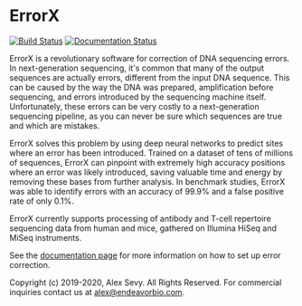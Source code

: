 # ErrorX

[![Build Status](https://travis-ci.com/sevya/errorx.svg?branch=travis_ci)](https://travis-ci.com/sevya/errorx)
[![Documentation Status](https://readthedocs.org/projects/errorx/badge/?version=latest)](https://errorx.readthedocs.io/en/latest/?badge=latest)


ErrorX is a revolutionary software for correction of DNA sequencing errors. In next-generation sequencing, it's common that many of the output sequences are actually errors, different from the input DNA sequence. This can be caused by the way the DNA was prepared, amplification before sequencing, and errors introduced by the sequencing machine itself. Unfortunately, these errors can be very costly to a next-generation sequencing pipeline, as you can never be sure which sequences are true and which are mistakes.

ErrorX solves this problem by using deep neural networks to predict sites where an error has been introduced. Trained on a dataset of tens of millions of sequences, ErrorX can pinpoint with extremely high accuracy positions where an error was likely introduced, saving valuable time and energy by removing these bases from further analysis. In benchmark studies, ErrorX was able to identify errors with an accuracy of 99.9% and a false positive rate of only 0.1%.

ErrorX currently supports processing of antibody and T-cell repertoire sequencing data from human and mice, gathered on Illumina HiSeq and MiSeq instruments.

See the [documentation page](https://endeavorbio.com/2019/02/01/documentation/) for more information on how to set up error correction.

Copyright (c) 2019-2020, Alex Sevy. All Rights Reserved. For commercial inquiries contact us at alex@endeavorbio.com.
